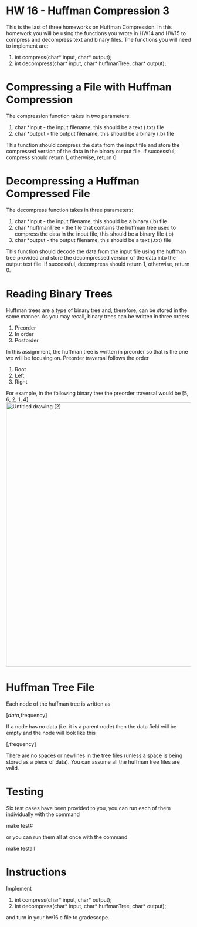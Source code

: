 # HW 16 - Huffman Compression 3
This is the last of three homeworks on Huffman Compression. In this homework you will be using the functions you wrote in HW14 and HW15 to compress and decompress text and binary files. The functions you will need to implement are:
  1. int compress(char* input, char* output);
  2. int decompress(char* input, char* huffmanTree, char* output);

# Compressing a File with Huffman Compression
The compression function takes in two parameters:
  1. char *input - the input filename, this should be a text (.txt) file
  2. char *output - the output filename, this should be a binary (.b) file

This function should compress the data from the input file and store the compressed version of the data in the binary output file. If successful, compress should return 1, otherwise, return 0.

# Decompressing a Huffman Compressed File
The decompress function takes in three parameters:
  1. char *input - the input filename, this should be a binary (.b) file
  2. char *huffmanTree - the file that contains the huffman tree used to compress the data in the input file, this should be a binary file (.b)
  3. char *output - the output filename, this should be a text (.txt) file

This function should decode the data from the input file using the huffman tree provided and store the decompressed version of the data into the output text file. If successful, decompress should return 1, otherwise, return 0.

# Reading Binary Trees
Huffman trees are a type of binary tree and, therefore, can be stored in the same manner. As you may recall, binary trees can be written in three orders
  1. Preorder
  2. In order
  3. Postorder

In this assignment, the huffman tree is written in preorder so that is the one we will be focusing on. Preorder traversal follows the order
  1. Root
  2. Left
  3. Right

For example, in the following binary tree the preorder traversal would be [5, 6, 2, 1, 4]
<img width="960" height="720" alt="Untitled drawing (2)" src="https://github.com/user-attachments/assets/1a5318c1-0b8b-41bb-be5d-dadfe3e6c1f5" />

# Huffman Tree File
Each node of the huffman tree is written as

  [_data_,frequency]

If a node has no data (i.e. it is a parent node) then the data field will be empty and the node will look like this

  [,frequency]

There are no spaces or newlines in the tree files (unless a space is being stored as a piece of data). You can assume all the huffman tree files are valid. 

# Testing 
Six test cases have been provided to you, you can run each of them individually with the command

  make test#

or you can run them all at once with the command

  make testall

# Instructions
Implement
  1. int compress(char* input, char* output);
  2. int decompress(char* input, char* huffmanTree, char* output);

and turn in your hw16.c file to gradescope.
